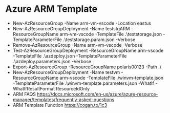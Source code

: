 # Azure ARM Template

- New-AzResourceGroup -Name arm-vm-vscode -Location eastus
- New-AzResourceGroupDeployment -Name teststgARM -ResourceGroupName arm-vm-vscode -TemplateFile .\teststorage.json -TemplateParameterFile .\teststorage.param.json -Verbose
- Remove-AzResourceGroup -Name arm-vm-vscode -Verbose
- Test-AzResourceGroupDeployment -ResourceGroupName arm-vscode -TemplateFile .\azdeploy.json -TemplateParameterFile .\azdeploy.parameters.json -Verbose
- Export-AzResourceGroup -ResourceGroupName polaris00123 -Path .\ 
- New-AzResourceGroupDeployment -Name testvm -ResourceGroupName arm-vscode -TemplateFile .\winvm-template.json -TemplateParameterFile .\winvm-template.parameters.json -WhatIf -WhatIfResultFormat ResourceIdOnly
- ARM FAQS
  https://docs.microsoft.com/en-us/azure/azure-resource-manager/templates/frequently-asked-questions
- ARM Template Function https://cogan.to/1c3
